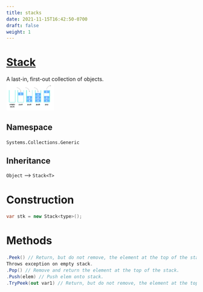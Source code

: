 ```yaml
---
title: stacks
date: 2021-11-15T16:42:50-0700
draft: false
weight: 1
---
```

# [Stack](https://docs.microsoft.com/en-us/_net/api/system.collections.generic.stack-1?view=net-6.0)
A last-in, first-out collection of objects.  
<img src="stack.png" width="25%" height="25%">  

## Namespace
`Systems.Collections.Generic`

## Inheritance
`Object` –> `Stack<T>`

# Construction
```cs
var stk = new Stack<type>();
```
# Methods
```cs
.Peek() // Return, but do not remove, the element at the top of the stack.
Throws exception on empty stack.
.Pop() // Remove and return the element at the top of the stack.
.Push(elem) // Push elem onto stack.
.TryPeek(out var1) // Return, but do not remove, the element at the top of the stack and store it in var1. Return boolean if peek was successful.
```
